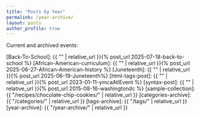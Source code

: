 ```yaml
---
title: "Posts by Year"
permalink: /year-archive/
layout: posts
author_profile: true
---
```


Current and archived events:

[Back-To-School]: {{ "" | relative_url }}{% post_url 2025-07-18-back-to-school %}
[African-American-curriculum]: {{ "" | relative_url }}{% post_url 2025-06-27-African-American-history %}
[Juneteenth]: {{ "" | relative_url }}{% post_url 2025-06-19-Juneteenth%}
[html-tags-post]: {{ "" | relative_url }}{% post_url 2023-01-11-ymcaAtlEvent %}
[syntax-post]: {{ "" | relative_url }}{% post_url 2015-08-16-washingtondc %}
[sample-collection]: {{ "/recipes/chocolate-chip-cookies/" | relative_url }}
[categories-archive]: {{ "/categories/" | relative_url }}
[tags-archive]: {{ "/tags/" | relative_url }}
[year-archive]: {{ "/year-archive/" | relative_url }}
